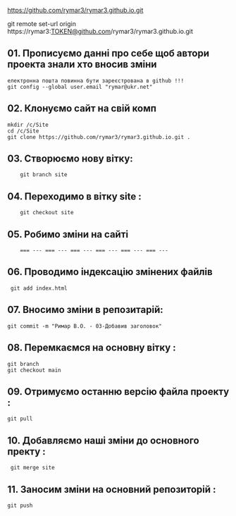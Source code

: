 https://github.com/rymar3/rymar3.github.io.git

git remote set-url origin https://rymar3:TOKEN@github.com/rymar3/rymar3.github.io.git

## 01. Прописуємо данні про себе щоб автори проекта знали хто вносив зміни 
	електронна пошта повинна бути зареєстрована в github !!!
	git config --global user.email "rymar@ukr.net"
	
## 02. Клонуємо сайт на свій комп
    mkdir /c/Site
	cd /c/Site
	git clone https://github.com/rymar3/rymar3.github.io.git .

## 03. 	Створюємо нову вітку:
		git branch site
## 04.	Переходимо в вітку site :
		git checkout site
## 05.   Робимо зміни на сайті
		=== --- === --- === --- === --- === --- === --- 
## 06.  Проводимо індексацію змінених файлів
	 git add index.html

## 07.  Вносимо зміни в репозитарій:
	git commit -m "Римар В.О. - 03-Добавив заголовок"

## 08.	Перемкаємся на основну вітку :
	git branch
	git checkout main
	
## 09.  Отримуємо останню версію файла проекту :
	git pull 

## 10.  Добавляємо наші зміни до основного пректу : 		
	 git merge site

## 11. Заносим зміни на основний репозиторій :
	git push
